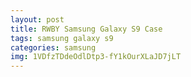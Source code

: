 ```yaml
---
layout: post
title: RWBY Samsung Galaxy S9 Case
tags: samsung galaxy s9
categories: samsung
img: 1VDfzTDdeOdlDtp3-fY1kOurXLaJD7jLT
---
```

